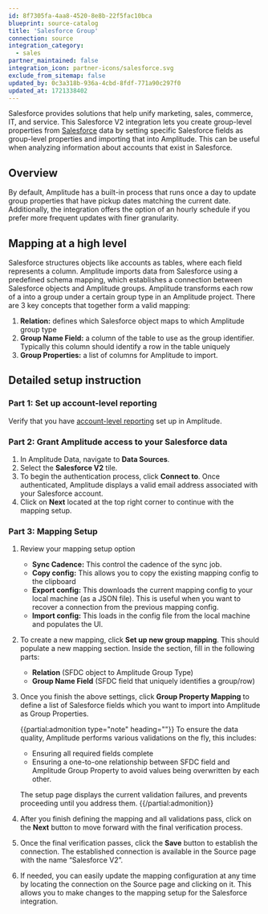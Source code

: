 ```yaml
---
id: 8f7305fa-4aa8-4520-8e8b-22f5fac10bca
blueprint: source-catalog
title: 'Salesforce Group'
connection: source
integration_category:
  - sales
partner_maintained: false
integration_icon: partner-icons/salesforce.svg
exclude_from_sitemap: false
updated_by: 0c3a318b-936a-4cbd-8fdf-771a90c297f0
updated_at: 1721338402
---
```

Salesforce provides solutions that help unify marketing, sales, commerce, IT, and service. This Salesforce V2 integration lets you create group-level properties from [Salesforce](https://www.salesforce.com/) data by setting specific Salesforce fields as group-level properties and importing that into Amplitude. This can be useful when analyzing information about accounts that exist in Salesforce. 

## Overview

By default, Amplitude has a built-in process that runs once a day to update group properties that have pickup dates matching the current date. Additionally, the integration offers the option of an hourly schedule if you prefer more frequent updates with finer granularity.

## Mapping at a high level

Salesforce structures objects like accounts as tables, where each field represents a column. Amplitude imports data from Salesforce using a predefined schema mapping, which establishes a connection between Salesforce objects and Amplitude groups. Amplitude transforms each row of a into a group under a certain group type in an Amplitude project. There are 3 key concepts that together form a valid mapping:

1. **Relation:** defines which Salesforce object maps to which Amplitude group type
2. **Group Name Field:** a column of the table to use as the group identifier. Typically this column should identify a row in the table uniquely
3. **Group Properties:** a list of columns for Amplitude to import.

## Detailed setup instruction

### Part 1: Set up account-level reporting 

Verify that you have [account-level reporting](/docs/analytics/account-level-reporting-setup) set up in Amplitude.

### Part 2: Grant Amplitude access to your Salesforce data

1. In Amplitude Data, navigate to **Data Sources**.
2. Select the **Salesforce V2** tile.
3. To begin the authentication process, click **Connect to**. Once authenticated, Amplitude displays a valid email address associated with your Salesforce account.
4. Click on **Next** located at the top right corner to continue with the mapping setup.

### Part 3: Mapping Setup

1. Review your mapping setup option
    - **Sync Cadence:** This control the cadence of the sync job.
    - **Copy config:** This allows you to copy the existing mapping config to the clipboard
    - **Export config:** This downloads the current mapping config to your local machine (as a JSON file). This is useful when you want to recover a connection from the previous mapping config.
    - **Import config:** This loads in the config file from the local machine and populates the UI.

2. To create a new mapping, click **Set up new group mapping**. This should populate a new mapping section. Inside the section, fill in the following parts:
    - **Relation** (SFDC object to Amplitude Group Type)
    - **Group Name Field** (SFDC field that uniquely identifies a group/row)
    
3. Once you finish the above settings, click **Group Property Mapping** to define a list of Salesforce fields which you want to import into Amplitude as Group Properties. 

    
      {{partial:admonition type="note" heading=""}}
      To ensure the data quality, Amplitude performs various validations on the fly, this includes:
      - Ensuring all required fields complete
      - Ensuring a one-to-one relationship between SFDC field and Amplitude Group Property to avoid values being overwritten by each other.

      The setup page displays the current validation failures, and prevents proceeding until you address them.
      {{/partial:admonition}}

4. After you finish defining the mapping and all validations pass, click on the **Next** button to move forward with the final verification process. 
5. Once the final verification passes, click the **Save** button to establish the connection. The established connection is available in the Source page with the name “Salesforce V2”.
6. If needed, you can easily update the mapping configuration at any time by locating the connection on the Source page and clicking on it. This allows you to make changes to the mapping setup for the Salesforce integration.